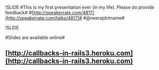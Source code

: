 !SLIDE
#This is my first presentation ever (in my life). Please do provide feedback#
#[http://speakerrate.com/4817](http://speakerrate.com/talks/4817)#
#@neerajdotname#

!SLIDE

#Slides are available online#

## [http://callbacks-in-rails3.heroku.com](http://callbacks-in-rails3.heroku.com)  ##

